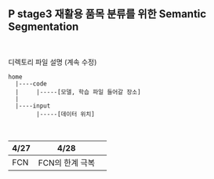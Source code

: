 ## P stage3 재활용 품목 분류를 위한 Semantic Segmentation   

<br>


디렉토리 파일 설명   (계속 수정)

```
home   
  |----code   
  |     |-----[모델, 학습 파일 들어갈 장소]   
  |   
  |----input   
        |-----[데이터 위치]   
```

<br>


|4/27|4/28||
|---|---|---|
|FCN|FCN의 한계 극복|
